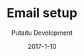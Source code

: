 ---
title: 'Email setup'
description: 'How to set up email for HashBrown CMS'
sections:
    -
        template: banner
        image: 50d05eee9088c589bfd5a5a3a3043c0ebcc4972b
        text: "<h1>Email setup</h1>\n"
        theme: dark
    -
        template: richTextSection
        text: "<p>In order to invite new users to your HashBrown instance, you need to set up an email account to send the invitation emails from. HashBrown doesn&#39;t come with its own email server included, so a third party service, such as Google Mail, will be needed.</p>\n<p>You only need to modify one file in HashBrown, it&#39;s located here:</p>\n<pre><code>/config/mail.cfg\n</code></pre><p>The format of this file is as follows:</p>\n<pre><code>{\n    &quot;service&quot;: &quot;&quot;,        // The email service to use, e.g. gmail\n    &quot;user&quot;: &quot;&quot;,            // The username for the email account\n    &quot;clientId&quot;: &quot;&quot;,        // The client id for the email account\n    &quot;clientSecret&quot;: &quot;&quot;, // The client secret for the email account\n    &quot;refreshToken&quot;: &quot;&quot;, // The refresh token for the email account\n    &quot;accessToken&quot;: &quot;&quot;,    // The access token for the email account\n    &quot;displayName&quot;: &quot;&quot;,  // The name to print in the &quot;From&quot; field, e.g. HashBrown CMS\n    &quot;email&quot;: &quot;&quot;,        // The email to print in the &quot;From&quot; field, e.g. noreply@example.com\n    &quot;host&quot;: &quot;&quot;            // The location of the HashBrown CMS instance, e.g. hashbrown.example.com\n}\n</code></pre>"
meta:
    id: d526e23ef865b173d86bd1fc1907493e970b36e9
    parentId: bf70856caed6633b734d5b0e7b61a651305571f1
    language: en
date: '2017-1-10'
author: 'Putaitu Development'
permalink: /guides/email-setup/
layout: sectionPage
---